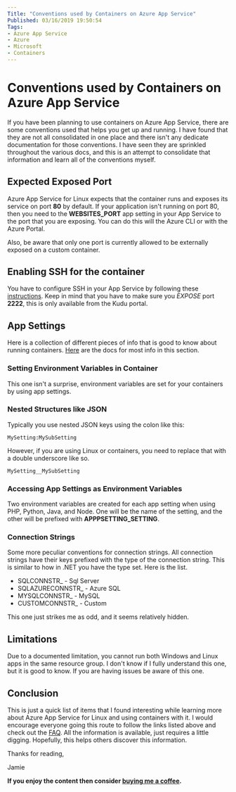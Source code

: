 ```yaml
---
Title: "Conventions used by Containers on Azure App Service"
Published: 03/16/2019 19:50:54
Tags: 
- Azure App Service
- Azure
- Microsoft
- Containers
---
```

# Conventions used by Containers on Azure App Service

If you have been planning to use containers on Azure App Service, there are some conventions used that helps you get up and running. I have found that they are not all consolidated in one place and there isn't any dedicate documentation for those conventions. I have seen they are sprinkled throughout the various docs, and this is an attempt to consolidate that information and learn all of the conventions myself.

## Expected Exposed Port

Azure App Service for Linux expects that the container runs and exposes its service on port **80** by default. If your application isn't running on port 80, then you need to the **WEBSITES_PORT** app setting in your App Service to the port that you are exposing. You can do this will the Azure CLI or with the Azure Portal.

Also, be aware that only one port is currently allowed to be externally exposed on a custom container.

## Enabling SSH for the container

You have to configure SSH in your App Service by following these [instructions](https://docs.microsoft.com/en-us/azure/app-service/containers/tutorial-custom-docker-image#connect-to-web-app-for-containers-using-ssh). Keep in mind that you have to make sure you *EXPOSE* port **2222**, this is only available from the Kudu portal.

## App Settings

Here is a collection of different pieces of info that is good to know about running containers. [Here](https://docs.microsoft.com/en-us/azure/app-service/web-sites-configure?toc=%2fazure%2fapp-service%2fcontainers%2ftoc.json) are the docs for most info in this section.

### Setting Environment Variables in Container

This one isn't a surprise, environment variables are set for your containers by using app settings.

### Nested Structures like JSON

Typically you use nested JSON keys using the colon like this:

```
MySetting:MySubSetting
```

However, if you are using Linux or containers, you need to replace that with a double underscore like so.

```
MySetting__MySubSetting
```

### Accessing App Settings as Environment Variables

Two environment variables are created for each app setting when using PHP, Python, Java, and Node. One will be the name of the setting, and the other will be prefixed with **APPPSETTING_SETTING**.

### Connection Strings

Some more peculiar conventions for connection strings. All connection strings have their keys prefixed with the type of the connection string. This is similar to how in .NET you have the type set. Here is the list.

* SQLCONNSTR_ - Sql Server
* SQLAZURECONNSTR_ - Azure SQL
* MYSQLCONNSTR_ - MySQL
* CUSTOMCONNSTR_ - Custom

This one just strikes me as odd, and it seems relatively hidden.

## Limitations

Due to a documented limitation, you cannot run both Windows and Linux apps in the same resource group. I don't know if I fully understand this one, but it is good to know. If you are having issues be aware of this one.

## Conclusion

This is just a quick list of items that I found interesting while learning more about Azure App Service for Linux and using containers with it. I would encourage everyone going this route to follow the links listed above and check out the [FAQ](https://docs.microsoft.com/en-us/azure/app-service/containers/app-service-linux-faq). All the information is available, just requires a little digging. Hopefully, this helps others discover this information.

Thanks for reading,

Jamie

**If you enjoy the content then consider [buying me a coffee](https://www.buymeacoffee.com/aQPnJ73O8).**
